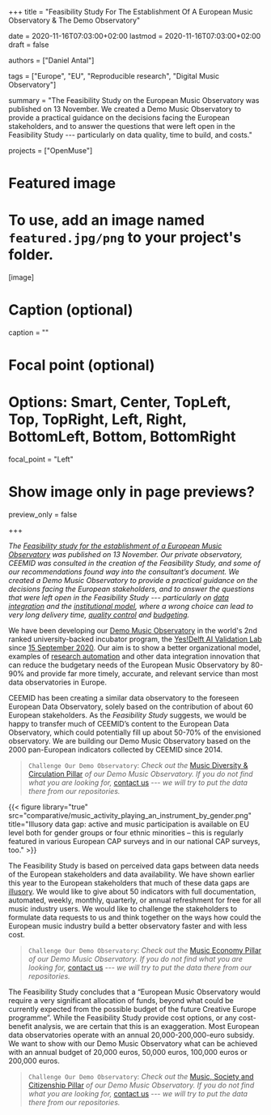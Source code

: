+++
title = "Feasibility Study For The Establishment Of A European Music Observatory & The Demo Observatory"

date = 2020-11-16T07:03:00+02:00
lastmod = 2020-11-16T07:03:00+02:00
draft = false

authors = ["Daniel Antal"]

tags = ["Europe", "EU", "Reproducible research", "Digital Music Observatory"]

summary = "The Feasibility Study on the European Music Observatory was published on 13 November.  We created a Demo Music Observatory to provide a practical guidance on the decisions facing the European stakeholders, and to answer the questions that were left open in the Feasibility Study --- particularly on data quality, time to build, and costs."

projects = ["OpenMuse"]

# Featured image
# To use, add an image named `featured.jpg/png` to your project's folder. 
[image]
  # Caption (optional)
  caption = ""

  # Focal point (optional)
  # Options: Smart, Center, TopLeft, Top, TopRight, Left, Right, BottomLeft, Bottom, BottomRight
  focal_point = "Left"

  # Show image only in page previews?
  preview_only = false

+++

*The [Feasibility study for the establishment of a European Music Observatory](https://op.europa.eu/en/publication-detail/-/publication/a756542a-249d-11eb-9d7e-01aa75ed71a1/language-en/format-PDF/source-171307257) was published on 13 November.  Our private observatory, CEEMID was consulted in the creation of the Feasibility Study, and some of our recommendations found way into the consultant’s document. We created a Demo Music Observatory to provide a practical guidance on the decisions facing the European stakeholders, and to answer the questions that were left open in the Feasibility Study --- particularly on  [data integration](https://dataandlyrics.com/project/music-observatory/#data-gaps) and the [institutional model](https://dataandlyrics.com/project/music-observatory/#organization), where a wrong choice can lead to very long delivery time, [quality control](https://dataandlyrics.com/project/music-observatory/#quality) and [budgeting](#budget).*

We have been developing our [Demo Music Observatory](https://dataandlyrics.com/project/music-observatory/) in the world's 2nd ranked university-backed incubator program, the [Yes!Delft AI Validation Lab](https://dataandlyrics.com/post/2020-09-25-yesdelft-validation/) since [15 September 2020](https://dataandlyrics.com/post/2020-09-15-music-observatory-launch/). Our aim is to show a better organizational model, examples of [research automation](https://dataandlyrics.com/post/2020-09-11-creating-automated-observatory/) and other data integration innovation that can reduce the budgetary needs of the European Music Observatory by 80-90% and provide far more timely, accurate, and relevant service than most data observatories in Europe.

CEEMID has been creating a similar data observatory to the foreseen European Data Observatory, solely based on the contribution of about 60 European stakeholders.  As the _Feasibility Study_ suggests, we would be happy to transfer much of CEEMID’s content to the European Data Observatory, which could potentially fill up about 50-70% of the envisioned observatory.  We are building our Demo Music Observatory based on the 2000 pan-European indicators collected by CEEMID since 2014.

> `Challenge Our Demo Observatory`: *Check out the* [Music Diversity & Circulation Pillar](https://demoobservatory.dataobservatory.eu/music-diversity-circulation.html) *of our Demo Music Observatory.  If you do not find what you are looking for,* [contact us](https://dataobservatory.eu/#contact) --- *we will try to put the data there from our repositories.*

{{< figure library="true" src="comparative/music_activity_playing_an_instrument_by_gender.png" title="Illusory data gap: active and music participation is available on EU level both for gender groups or four ethnic minorities – this is regularly featured in various European CAP surveys and in our national CAP surveys, too." >}}

The Feasibility Study is based on perceived data gaps between data needs of the European stakeholders and data availability. We have shown earlier this year to the European stakeholders that much of these data gaps are [illusory](post/2020-01-30-ceereport/#invisibility). We would like to give about 50 indicators with full documentation, automated, weekly, monthly, quarterly, or annual refreshment for free for all music industry users. We would like to challenge the stakeholders to formulate data requests to us and think together on the ways how could the European music industry build a better observatory faster and with less cost.

> `Challenge Our Demo Observatory`: *Check out the* [Music Economy Pillar](https://data.music.dataobservatory.eu/music-economy.html) *of our Demo Music Observatory.  If you do not find what you are looking for,* [contact us](https://dataobservatory.eu/#contact) --- *we will try to put the data there from our repositories.*

The Feasibility Study concludes that a “European Music Observatory would require a very significant allocation of funds, beyond what could be currently expected from the possible budget of the future Creative Europe programme”.   While the Feasibility Study provide cost options, or any cost-benefit analysis, we are certain that this is an exaggeration.  Most European data observatories operate with an annual 20,000-200,000-euro subsidy.  We want to show with our Demo Music Observatory what can be achieved with an annual budget of 20,000 euros, 50,000 euros, 100,000 euros or 200,000 euros.

> `Challenge Our Demo Observatory`: *Check out the* [Music, Society and Citizenship Pillar](https://data.music.dataobservatory.eu/music-society.html) *of our Demo Music Observatory.  If you do not find what you are looking for,* [contact us](https://dataobservatory.eu/#contact) --- *we will try to put the data there from our repositories.*
